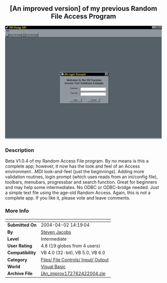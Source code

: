﻿<div align="center">

## \[An improved version\] of my previous Random File Access Program

<img src="PIC200441235538978.jpg">
</div>

### Description

Beta V1.0.4 of my Random Access File program. By no means is this a complete app; however, it now has the look and feel of an Access environment...MDI look-and-feel (just the beginnings). Adding more validation routines, login prompt (which uses reads from an ini/config file), toolbars, menubars, progressbar and search function. Great for beginners and may help some intermediates. No ODBC or ODBC-bridge needed. Just a simple text file using the age-old Random Access. Again, this is not a complete app. If you like it, please vote and leave comments.
 
### More Info
 


<span>             |<span>
---                |---
**Submitted On**   |2004-04-02 14:19:04
**By**             |[Steven Jacobs](https://github.com/Planet-Source-Code/PSCIndex/blob/master/ByAuthor/steven-jacobs.md)
**Level**          |Intermediate
**User Rating**    |4.8 (19 globes from 4 users)
**Compatibility**  |VB 4\.0 \(32\-bit\), VB 5\.0, VB 6\.0
**Category**       |[Files/ File Controls/ Input/ Output](https://github.com/Planet-Source-Code/PSCIndex/blob/master/ByCategory/files-file-controls-input-output__1-3.md)
**World**          |[Visual Basic](https://github.com/Planet-Source-Code/PSCIndex/blob/master/ByWorld/visual-basic.md)
**Archive File**   |[\[An\_improv172762422004\.zip](https://github.com/Planet-Source-Code/steven-jacobs-an-improved-version-of-my-previous-random-file-access-program__1-52802/archive/master.zip)








